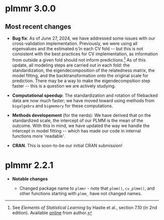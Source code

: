 # plmmr 3.0.0

## Most recent changes
  - **Bug fix**: As of June 27, 2024, we have addressed some issues with our cross-validation implementation. Previously, we were using all eigenvalues and the estimated $\hat\eta$ in each CV fold -- but this is not consistent with the best practices for CV implementation, as information from outside a given fold should not inform predictions.[^news-1] As of this update, all modeling steps are carried out in each fold: the standardization, the eigendecomposition of the relatedness matrix, the model fitting, and the backtransformation onto the original scale for prediction. There may be a way to make the eigendecompsition step faster -- this is a question we are actively studying. 
    
  - **Computational speedup**: The standardization and rotation of filebacked data are now much faster; we have moved toward using methods from `bigalgebra` and `bigmemory` for these computations. 
    
  - **Methods developement** (for the nerds): We have derived that on the standardized scale, the intercept of our PLMM is the mean of the outcome. With this in mind, we have updated the way we handle the intercept in model fitting -- which has made our code in internal functions more 'readable'. 

  - **CRAN**. This is soon-to-be our initial CRAN submission!

[^news-1]: See *Elements of Statistical Learning* by Hastie et al., section 7.10 (in 2nd edition). Available [online](https://hastie.su.domains/Papers/ESLII.pdf) from author.

# plmmr 2.2.1

-   **Notable changes**

    -   Changed package name to `plmmr` - note that `plmm()`, `cv_plmm()`, and other functions starting with `plmm_` have not changed names.
